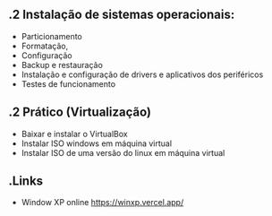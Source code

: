 .2 Instalação de sistemas operacionais:
----------------
- Particionamento
- Formatação,
- Configuração
- Backup e restauração
- Instalação e configuração de drivers e aplicativos dos periféricos
- Testes de funcionamento

.2 Prático (Virtualização)
----------------
- Baixar e instalar o VirtualBox
- Instalar ISO windows em máquina virtual
- Instalar ISO de uma versão do linux em máquina virtual

.Links
----------------
- Window XP online https://winxp.vercel.app/